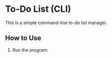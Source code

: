 # To-Do List (CLI)

This is a simple command-line to-do list manager.

## How to Use

1. Run the program:
